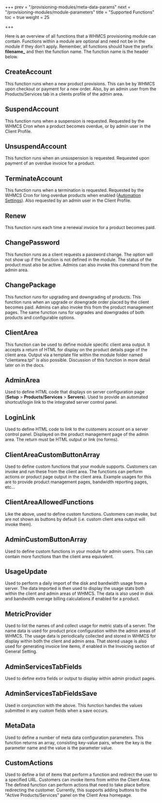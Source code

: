 +++
prev = "/provisioning-modules/meta-data-params"
next = "/provisioning-modules/module-parameters"
title = "Supported Functions"
toc = true
weight = 25

+++

Here is an overview of all functions that a WHMCS provisioning module can contain.
Functions within a module are optional and need not be in the module if they don’t apply.
Remember, all functions should have the prefix **filename_** and then the function name.
The function name is the header below.

## CreateAccount <a id="create-account"></a>

This function runs when a new product provisions.
This can be by WHMCS upon checkout or payment for a new order.
Also, by an admin user from the Products/Services tab in a clients profile of the admin area.


## SuspendAccount <a id="suspend-account"></a>

This function runs when a suspension is requested.
Requested by the WHMCS Cron when a product becomes overdue, or by admin user in the Client Profile.

## UnsuspendAccount <a id="unsuspend-account"></a>

This function runs when an unsuspension is requested.
Requested upon payment of an overdue invoice for a product.

## TerminateAccount <a id="terminate-account"></a>

This function runs when a termination is requested.
Requested by the WHMCS Cron for long overdue products when enabled ([Automation Settings][automation-settings-termination]).
Also requested by an admin user in the Client Profile.

## Renew <a id="renew"></a>

This function runs each time a renewal invoice for a product becomes paid.

## ChangePassword <a id="change-password"></a>

This function runs as a client requests a password change.
The option will not show up if the function is not defined in the module.
The status of the product must also be active.
Admins can also invoke this command from the admin area.

## ChangePackage <a id="change-package"></a>

This function runs for upgrading and downgrading of products.
This function runs when an upgrade or downgrade order placed by the client becomes paid.
Admins can also invoke this from the product management pages.
The same function runs for upgrades and downgrades of both products and configurable options.

## ClientArea <a id="client-area"></a>

This function can be used to define module specific client area output.
It accepts a return of HTML for display on the product details page of the client area.
Output via a template file within the module folder named "clientarea.tpl" is also possible.
Discussion of this function in more detail later on in the docs.

## AdminArea <a id="admin-area"></a>

Used to define HTML code that displays on server configuration page (**Setup** > **Products/Services** > **Servers**).
Used to provide an automated shortcut/login link to the integrated server control panel.

## LoginLink <a id="login-link"></a>

Used to define HTML code to link to the customers account on a server control panel.
Displayed on the product management page of the admin area.
The return must be HTML output or link (no forms).

## ClientAreaCustomButtonArray <a id="client-area-custom-button-array"></a>

Used to define custom functions that your module supports.
Customers can invoke and run these from the client area.
The functions can perform actions or product page output in the client area.
Example usages for this are to provide product management pages, bandwidth reporting pages, etc…

## ClientAreaAllowedFunctions <a id="client-area-allowed-functions"></a>

Like the above, used to define custom functions.
Customers can invoke, but are not shown as buttons by default (i.e. custom client area output will invoke them).

## AdminCustomButtonArray <a id="admin-custom-button-array"></a>

Used to define custom functions in your module for admin users.
This can contain more functions than the client area equivalent.

## UsageUpdate <a id="usage-update"></a>

Used to perform a daily import of the disk and bandwidth usage from a server.
The data imported is then used to display the usage stats both within the client and admin areas of WHMCS.
The data is also used in disk and bandwidth overage billing calculations if enabled for a product.

## MetricProvider <a id="usage-metrics"></a>

Used to list the names of and collect usage for metric stats of a server.
The name data is used for product price configuration within the admin areas of WHMCS.
The usage data is periodically collected and stored in WHMCS for display within
both the client and admin area.  That stored usage is also used for generating
invoice line items, if enabled in the Invoicing section of General Setting. 

## AdminServicesTabFields <a id="admin-services-tab-fields"></a>

Used to define extra fields or output to display within admin product pages.

## AdminServicesTabFieldsSave <a id="admin-servics-tab-fields-save"></a>

Used in conjunction with the above.
This function handles the values submitted in any custom fields when a save occurs.

## MetaData <a id="meta-data"></a>

Used to define a number of meta data configuration parameters.
This function returns an array, consisting key-value pairs, where the key is the parameter name and the value is the parameter value.

## CustomActions <a id="custom-actions"></a>

Used to define a list of items that perform a function and redirect the user to a specified URL. Customers can invoke items from within the Client Area. The defined function can perform actions that need to take place before redirecting the customer. Currently, this supports adding buttons to the "Active Products/Services" panel on the Client Area homepage.

[automation-settings-termination]: http://docs.whmcs.com/Automation_Settings#Enable_Termination "Automation Settings"
